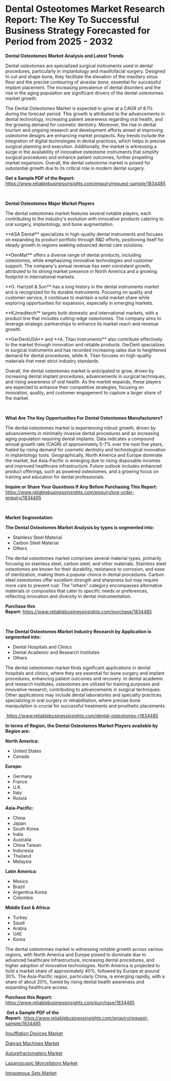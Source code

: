 <p><h1>Dental Osteotomes Market Research Report: The Key To Successful Business Strategy Forecasted for Period from 2025 - 2032</h1></p><p><strong>Dental Osteotomes Market Analysis and Latest Trends</strong></p>
<p><p>Dental osteotomes are specialized surgical instruments used in dental procedures, particularly in implantology and maxillofacial surgery. Designed to cut and shape bone, they facilitate the elevation of the maxillary sinus floor and the precise contouring of alveolar bone, essential for successful implant placement. The increasing prevalence of dental disorders and the rise in the aging population are significant drivers of the dental osteotomes market growth.</p><p>The Dental Osteotomes Market is expected to grow at a CAGR of 8.1% during the forecast period. This growth is attributed to the advancements in dental technology, increasing patient awareness regarding oral health, and the growing demand for cosmetic dentistry. Moreover, the rise in dental tourism and ongoing research and development efforts aimed at improving osteotome designs are enhancing market prospects. Key trends include the integration of digital technologies in dental practices, which helps in precise surgical planning and execution. Additionally, the market is witnessing a surge in the availability of innovative osteotome instruments that simplify surgical procedures and enhance patient outcomes, further propelling market expansion. Overall, the dental osteotome market is poised for substantial growth due to its critical role in modern dental surgery.</p></p>
<p><strong>Get a Sample PDF of the Report:&nbsp;</strong> <a href="https://www.reliablebusinessinsights.com/enquiry/request-sample/1834485?utm_campaign=1091&utm_medium=2&utm_source=Github&utm_content=ia&utm_term=04032025&utm_id=dental-osteotomes">https://www.reliablebusinessinsights.com/enquiry/request-sample/1834485</a></p>
<p>&nbsp;</p>
<p><strong>Dental Osteotomes Major Market Players</strong></p>
<p><p>The dental osteotomes market features several notable players, each contributing to the industry's evolution with innovative products catering to oral surgery, implantology, and bone augmentation.</p><p>**ASA Dental** specializes in high-quality dental instruments and focuses on expanding its product portfolio through R&D efforts, positioning itself for steady growth in regions seeking advanced dental care solutions.</p><p>**DenMat** offers a diverse range of dental products, including osteotomes, while emphasizing innovative technologies and customer support. The company's annual revenue has seen consistent growth, attributed to its strong market presence in North America and a growing footprint in international markets.</p><p>**G. Hartzell & Son** has a long history in the dental instruments market and is recognized for its durable instruments. Focusing on quality and customer service, it continues to maintain a solid market share while exploring opportunities for expansion, especially in emerging markets.</p><p>**KJmeditech** targets both domestic and international markets, with a product line that includes cutting-edge osteotomes. The company aims to leverage strategic partnerships to enhance its market reach and revenue growth.</p><p>**GerDentUSA** and **A. Titan Instruments** also contribute effectively to the market through innovation and reliable products. GerDent specializes in surgical instruments and has recorded increasing sales due to heightened demand for dental procedures, while A. Titan focuses on high-quality materials that meet strict industry standards.</p><p>Overall, the dental osteotomes market is anticipated to grow, driven by increasing dental implant procedures, advancements in surgical techniques, and rising awareness of oral health. As the market expands, these players are expected to enhance their competitive strategies, focusing on innovation, quality, and customer engagement to capture a larger share of the market.</p></p>
<p>&nbsp;</p>
<p><strong>What Are The Key Opportunities For Dental Osteotomes Manufacturers?</strong></p>
<p><p>The dental osteotomes market is experiencing robust growth, driven by advancements in minimally invasive dental procedures and an increasing aging population requiring dental implants. Data indicates a compound annual growth rate (CAGR) of approximately 5-7% over the next five years, fueled by rising demand for cosmetic dentistry and technological innovation in implantology tools. Geographically, North America and Europe dominate the market, but Asia-Pacific is emerging due to rising disposable incomes and improved healthcare infrastructure. Future outlook includes enhanced product offerings, such as powered osteotomes, and a growing focus on training and education for dental professionals.</p></p>
<p><strong>Inquire or Share Your Questions If Any Before Purchasing This Report:</strong> <a href="https://www.reliablebusinessinsights.com/enquiry/pre-order-enquiry/1834485?utm_campaign=1091&utm_medium=2&utm_source=Github&utm_content=ia&utm_term=04032025&utm_id=dental-osteotomes">https://www.reliablebusinessinsights.com/enquiry/pre-order-enquiry/1834485</a></p>
<p>&nbsp;</p>
<p><strong>Market Segmentation</strong></p>
<p><strong>The Dental Osteotomes Market Analysis by types is segmented into:</strong></p>
<p><ul><li>Stainless Steel Material</li><li>Carbon Steel Material</li><li>Others</li></ul></p>
<p><p>The dental osteotomes market comprises several material types, primarily focusing on stainless steel, carbon steel, and other materials. Stainless steel osteotomes are known for their durability, resistance to corrosion, and ease of sterilization, making them a popular choice in dental procedures. Carbon steel osteotomes offer excellent strength and sharpness but may require more care to prevent rust. The "others" category encompasses alternative materials or composites that cater to specific needs or preferences, reflecting innovation and diversity in dental instrumentation.</p></p>
<p><strong>Purchase this Report:&nbsp;</strong><a href="https://www.reliablebusinessinsights.com/purchase/1834485?utm_campaign=1091&utm_medium=2&utm_source=Github&utm_content=ia&utm_term=04032025&utm_id=dental-osteotomes">https://www.reliablebusinessinsights.com/purchase/1834485</a></p>
<p>&nbsp;</p>
<p><strong>The Dental Osteotomes Market Industry Research by Application is segmented into:</strong></p>
<p><ul><li>Dental Hospitals and Clinics</li><li>Dental Academic and Research Institutes</li><li>Others</li></ul></p>
<p><p>The dental osteotomes market finds significant applications in dental hospitals and clinics, where they are essential for bone surgery and implant procedures, enhancing patient outcomes and recovery. In dental academic and research institutes, osteotomes are utilized for training purposes and innovative research, contributing to advancements in surgical techniques. Other applications may include dental laboratories and specialty practices specializing in oral surgery or rehabilitation, where precise bone manipulation is crucial for successful treatments and prosthetic placements.</p></p>
<p><a href="https://www.reliablebusinessinsights.com/dental-osteotomes-r1834485?utm_campaign=1091&utm_medium=2&utm_source=Github&utm_content=ia&utm_term=04032025&utm_id=dental-osteotomes">&nbsp;https://www.reliablebusinessinsights.com/dental-osteotomes-r1834485</a></p>
<p><strong>In terms of Region, the Dental Osteotomes Market Players available by Region are:</strong></p>
<p>
    <p> <strong> North America: </strong>
        <ul>
            <li>United States</li>
            <li>Canada</li>
        </ul>
        </p> 
    <p> <strong> Europe: </strong>
        <ul>
            <li>Germany</li>
            <li>France</li>
            <li>U.K.</li>
            <li>Italy</li>
            <li>Russia</li>
        </ul>
        </p> 
    <p> <strong> Asia-Pacific: </strong>
        <ul>
            <li>China</li>
            <li>Japan</li>
            <li>South Korea</li>
            <li>India</li>
            <li>Australia</li>
            <li>China Taiwan</li>
            <li>Indonesia</li>
            <li>Thailand</li>
            <li>Malaysia</li>
        </ul>
        </p> 
    <p> <strong> Latin America: </strong>
        <ul>
            <li>Mexico</li>
            <li>Brazil</li>
            <li>Argentina Korea</li>
            <li>Colombia</li>
        </ul>
        </p> 
    <p> <strong> Middle East & Africa: </strong>
        <ul>
            <li>Turkey</li>
            <li>Saudi</li>
            <li>Arabia</li>
            <li>UAE</li>
            <li>Korea</li>
        </ul>
    </p>
    </p>
<p><p>The dental osteotomes market is witnessing notable growth across various regions, with North America and Europe poised to dominate due to advanced healthcare infrastructure, increasing dental procedures, and higher adoption of innovative technologies. North America is projected to hold a market share of approximately 40%, followed by Europe at around 30%. The Asia-Pacific region, particularly China, is emerging rapidly, with a share of about 20%, fueled by rising dental health awareness and expanding healthcare access.</p></p>
<p><strong>Purchase this Report: </strong><a href="https://www.reliablebusinessinsights.com/purchase/1834485?utm_campaign=1091&utm_medium=2&utm_source=Github&utm_content=ia&utm_term=04032025&utm_id=dental-osteotomes">https://www.reliablebusinessinsights.com/purchase/1834485</a></p>
<p>&nbsp;<strong>Get a Sample PDF of the Report:&nbsp;&nbsp;</strong><a href="https://www.reliablebusinessinsights.com/enquiry/request-sample/1834485?utm_campaign=1091&utm_medium=2&utm_source=Github&utm_content=ia&utm_term=04032025&utm_id=dental-osteotomes">https://www.reliablebusinessinsights.com/enquiry/request-sample/1834485</a></p>
<p><strong></strong></p>
<p><p><a href="https://github.com/paullsiskec4/Market-Research-Report-List-1/blob/main/insufflation-devices-market.md?utm_campaign=1091&utm_medium=2&utm_source=Github&utm_content=ia&utm_term=04032025&utm_id=dental-osteotomes">Insufflation Devices Market</a></p><p><a href="https://github.com/zhininzacher/Market-Research-Report-List-1/blob/main/dialysis-machines-market.md?utm_campaign=1091&utm_medium=2&utm_source=Github&utm_content=ia&utm_term=04032025&utm_id=dental-osteotomes">Dialysis Machines Market</a></p><p><a href="https://github.com/donsonjupa/Market-Research-Report-List-1/blob/main/autorefractometers-market.md?utm_campaign=1091&utm_medium=2&utm_source=Github&utm_content=ia&utm_term=04032025&utm_id=dental-osteotomes">Autorefractometers Market</a></p><p><a href="https://github.com/sgroitrieu7f/Market-Research-Report-List-1/blob/main/laparoscopic-morcellators-market.md?utm_campaign=1091&utm_medium=2&utm_source=Github&utm_content=ia&utm_term=04032025&utm_id=dental-osteotomes">Laparoscopic Morcellators Market</a></p><p><a href="https://github.com/roehrtizonov/Market-Research-Report-List-1/blob/main/intravenous-sets-market.md?utm_campaign=1091&utm_medium=2&utm_source=Github&utm_content=ia&utm_term=04032025&utm_id=dental-osteotomes">Intravenous Sets Market</a></p></p>